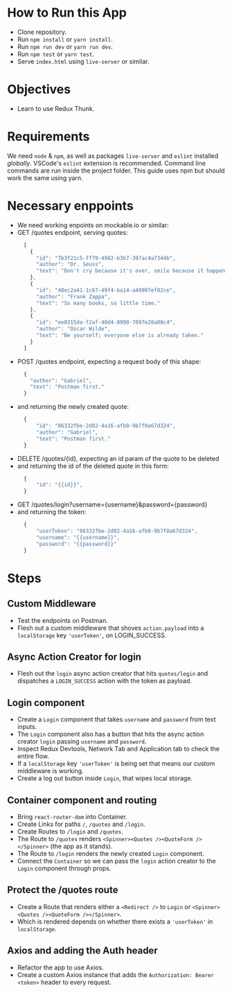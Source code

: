 # How to Run this App
  * Clone repository.
  * Run `npm install` or `yarn install`.
  * Run `npm run dev` or `yarn run dev`.
  * Run `npm test` or `yarn test`.
  * Serve `index.html` using `live-server` or similar.

# Objectives
  * Learn to use Redux Thunk.

# Requirements
We need `node` & `npm`, as well as packages `live-server` and `eslint` installed _globally_. VSCode's `eslint` extension is recommended. Command line commands are run inside the project folder. This guide uses npm but should work the same using yarn.

# Necessary enppoints
  * We need working enpoints on mockable.io or similar:
  * GET /quotes endpoint, serving quotes:
    ```javascript
      [
        {
          "id": "7b3f21c5-ff79-4982-b3b7-397ac4a7344b",
          "author": "Dr. Seuss",
          "text": "Don't cry because it's over, smile because it happened."
        },
        {
          "id": "48ec2a41-1c67-49f4-ba14-a49907ef02ce",
          "author": "Frank Zappa",
          "text": "So many books, so little time."
        },
        {
          "id": "ee0315da-f2af-40d4-8990-7097e28a08c4",
          "author": "Oscar Wilde",
          "text": "Be yourself; everyone else is already taken."
        }
      ]
    ```
  * POST /quotes endpoint, expecting a request body of this shape:
    ```javascript
      {
        "author": "Gabriel",
        "text": "Postman first."
      }
    ```
  * and returning the newly created quote:
    ```javascript
      {
          "id": "86332fbe-2d02-4a16-afb0-9b7f0a67d324",
          "author": "Gabriel",
          "text": "Postman first."
      }
    ```
  * DELETE /quotes/{id}, expecting an id param of the quote to be deleted
  * and returning the id of the deleted quote in this form:
    ```javascript
      {
          "id": "{{id}}",
      }
    ```
  * GET /quotes/login?username={username}&password={password}
  * and returning the token:
    ```javascript
      {
          "userToken": "86332fbe-2d02-4a16-afb0-9b7f0a67d324",
          "username": "{{username}}",
          "password": "{{password}}"
      }
    ```

# Steps

## Custom Middleware
  * Test the endpoints on Postman.
  * Flesh out a custom middleware that shoves `action.payload` into a `localStorage` key `'userToken'`, on LOGIN_SUCCESS.

## Async Action Creator for login
  * Flesh out the `login` async action creator that hits `quotes/login` and dispatches a `LOGIN_SUCCESS` action with the token as payload.

## Login component
  * Create a `Login` component that takes `username` and `password` from text inputs.
  * The `Login` component also has a button that hits the async action creator `login` passing `username` and `password`.
  * Inspect Redux Devtools, Network Tab and Application tab to check the entire flow.
  * If a `localStorage` key `'userToken'` is being set that means our custom middleware is working.
  * Create a log out button inside `Login`, that wipes local storage.

## Container component and routing
  * Bring `react-router-dom` into Container.
  * Create Links for paths `/`, `/quotes` and `/login`.
  * Create Routes to `/login` and `/quotes`.
  * The Route to `/quotes` renders `<Spinner><Quotes /><QuoteForm /></Spinner>` (the app as it stands).
  * The Route to `/login` renders the newly created `Login` component.
  * Connect the `Container` so we can pass the `login` action creator to the `Login` component through props.

## Protect the /quotes route
  * Create a Route that renders either a `<Redirect />` to `Login` or `<Spinner><Quotes /><QuoteForm /></Spinner>`.
  * Which is rendered depends on whether there exists a `'userToken'` in `localStorage`.

## Axios and adding the Auth header
  * Refactor the app to use Axios.
  * Create a custom Axios instance that adds the `Authorization: Bearer <token>` header to every request.
